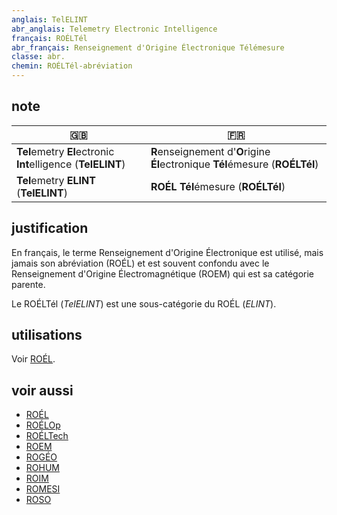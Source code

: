 ```yaml
---
anglais: TelELINT
abr_anglais: Telemetry Electronic Intelligence
français: ROÉLTél
abr_français: Renseignement d'Origine Électronique Télémesure
classe: abr.
chemin: ROÉLTél-abréviation
---
```

## note

🇬🇧 | 🇫🇷
---|---
**Tel**emetry **El**ectronic **Int**elligence (**TelELINT**) | **R**enseignement d'**O**rigine **Él**ectronique **Tél**émesure (**ROÉLTél**)
**Tel**emetry **ELINT** (**TelELINT**) | **ROÉL** **Tél**émesure (**ROÉLTél**)

## justification

En français, le terme Renseignement d'Origine Électronique est utilisé, mais jamais son abréviation (ROÉL) et est souvent confondu avec le Renseignement d'Origine Électromagnétique (ROEM) qui est sa catégorie parente.

Le ROÉLTél (_TelELINT_) est une sous-catégorie du ROÉL (_ELINT_).

## utilisations

Voir [ROÉL](ROÉL-abréviation.html).

## voir aussi

- [ROÉL](ROÉL-abréviation.html)
- [ROÉLOp](ROÉLOp-abréviation.html)
- [ROÉLTech](ROÉLTech-abréviation.html)
- [ROEM](ROEM-abréviation.html)
- [ROGÉO](ROGÉO-abréviation.html)
- [ROHUM](ROHUM-abréviation.html)
- [ROIM](ROIM-abréviation.html)
- [ROMESI](ROMESI-abréviation.html)
- [ROSO](ROSO-abréviation.html)
